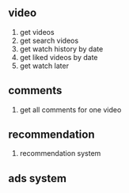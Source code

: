 ## video
1.  get videos
2.  get search videos
3.  get watch history by date
4. get liked videos by date
5. get watch later
## comments
1. get all comments for one video
## recommendation
1. recommendation system
## ads system

